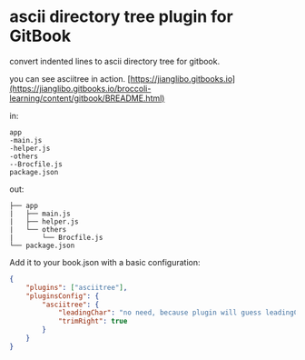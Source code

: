 # ascii directory tree plugin for GitBook

convert indented lines to ascii directory tree for gitbook.

you can see asciitree in action. [https://jianglibo.gitbooks.io](https://jianglibo.gitbooks.io/broccoli-learning/content/gitbook/BREADME.html)

in:
```
app
-main.js
-helper.js
-others
--Brocfile.js
package.json
```

out:
```
├── app
|   ├── main.js
|   ├── helper.js
|   └── others
|       └── Brocfile.js
└── package.json
```

Add it to your book.json with a basic configuration:
```json
{
    "plugins": ["asciitree"],
    "pluginsConfig": {
        "asciitree": {
            "leadingChar": "no need, because plugin will guess leadingChar.",
            "trimRight": true
        }
    }
}
```

